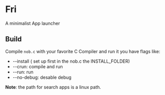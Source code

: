# Fri
A minimalist App launcher
## Build
Compile `nob.c` with your favorite C Compiler and run it
you have flags like:

- --install ( set up first in the nob.c the INSTALL_FOLDER)
- --crun: compile and run
- --run: run
- --no-debug: desable debug

**Note**: the path for search apps is a linux path.
